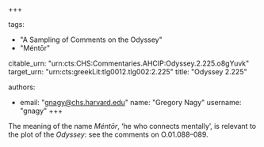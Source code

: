 +++

tags:
- "A Sampling of Comments on the Odyssey"
- "Méntōr"

citable_urn: "urn:cts:CHS:Commentaries.AHCIP:Odyssey.2.225.o8gYuvk"
target_urn: "urn:cts:greekLit:tlg0012.tlg002:2.225"
title: "Odyssey 2.225"

authors:
- email: "gnagy@chs.harvard.edu"
  name: "Gregory Nagy"
  username: "gnagy"
+++

<p>The meaning of the name <em>Méntōr</em>, ‘he who connects mentally’, is relevant to the plot of the <em>Odyssey</em>: see the comments on O.01.088–089. </p>